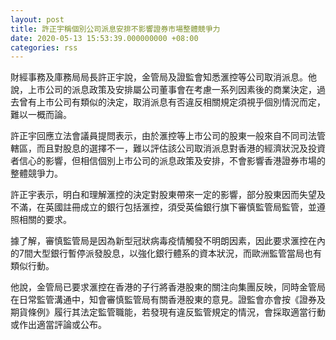 ```yaml
---
layout: post
title: 許正宇稱個別公司派息安排不影響證券市場整體競爭力
date: 2020-05-13 15:53:39.000000000 +08:00
categories: rss
---
```


財經事務及庫務局局長許正宇說，金管局及證監會知悉滙控等公司取消派息。他說，上市公司的派息政策及安排屬公司董事會在考慮一系列因素後的商業決定，過去曾有上市公司有類似的決定，取消派息有否違反相關規定須視乎個別情況而定，難以一概而論。

許正宇回應立法會議員提問表示，由於滙控等上市公司的股東一般來自不同司法管轄區，而且對股息的選擇不一，難以評估該公司取消派息對香港的經濟狀況及投資者信心的影響，但相信個別上市公司的派息政策及安排，不會影響香港證券市場的整體競爭力。
 
許正宇表示，明白和理解滙控的決定對股東帶來一定的影響，部分股東因而失望及不滿，在英國註冊成立的銀行包括滙控，須受英倫銀行旗下審慎監管局監管，並遵照相關的要求。

據了解，審慎監管局是因為新型冠狀病毒疫情觸發不明朗因素，因此要求滙控在內的7間大型銀行暫停派發股息，以強化銀行體系的資本狀況，而歐洲監管當局也有類似行動。

他說，金管局已要求滙控在香港的子行將香港股東的關注向集團反映，同時金管局在日常監管溝通中，知會審慎監管局有關香港股東的意見。證監會亦會按《證券及期貨條例》履行其法定監管職能，若發現有違反監管規定的情況，會採取適當行動或作出適當評論或公布。
